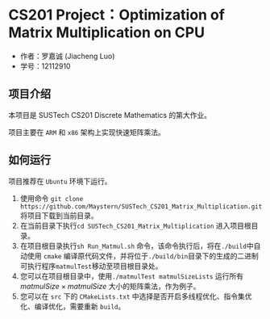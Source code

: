 # CS201 Project：Optimization of Matrix Multiplication on CPU

- 作者：罗嘉诚 (Jiacheng Luo)
- 学号：12112910

## 项目介绍

本项目是 SUSTech CS201 Discrete Mathematics 的第大作业。

项目主要在 `ARM` 和 `x86` 架构上实现快速矩阵乘法。

## 如何运行 

项目推荐在 `Ubuntu` 环境下运行。

1. 使用命令 `git clone https://github.com/Maystern/SUSTech_CS201_Matrix_Multiplication.git` 将项目下载到当前目录。
2. 在当前目录下执行`cd SUSTech_CS201_Matrix_Multiplication` 进入项目根目录。
3. 在项目根目录执行`sh Run_Matmul.sh` 命令，该命令执行后，将在`./build`中自动使用 `cmake` 编译原代码文件，并将位于`./build/bin`目录下的生成的二进制可执行程序`matmulTest`移动至项目根目录处。
4. 您可以在项目根目录中，使用`./matmulTest matmulSizeLists` 运行所有$matmulSize \times matmulSize$ 大小的矩阵乘法，作为例子。
5. 您可以在 `src` 下的 `CMakeLists.txt` 中选择是否开启多线程优化、指令集优化、编译优化，需要重新 `build`。
